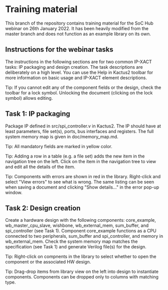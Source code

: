 # Training material

This branch of the repository contains training material for the SoC Hub webinar on 26th January 2022.
It has been heavily modified from the master branch and does not function as an example library on its own.

## Instructions for the webinar tasks

The instructions in the following sections are for two common IP-XACT tasks: IP packaging and design creation. 
The task descriptions are deliberately on a high level. You can use the Help in Kactus2 toolbar for more information 
on basic usage and IP-XACT element descriptions.

Tip: If you cannot edit any of the component fields or the design, check the toolbar for a lock symbol. Unlocking 
the document (clicking on the lock symbol) allows editing.


## Task 1: IP packaging
Package IP defined in src/spi_controller.v in Kactus2. The IP should have at least parameters, file set(s), 
ports, bus interfaces and registers. The full system memory map is given in doc/memory_map.md.

Tip: All mandatory fields are marked in yellow color. 

Tip: Adding a row in a table (e.g. a file set) adds the new item in the navigation tree on the left. Click on the
item in the navigation tree to view and edit all the details of the item.

Tip: Components with errors are shown in red in the library. Right-click and select "View errors" to see what is wrong.
The same listing can be seen when saving a document and clicking "Show details..." in the error pop-up window.

## Task 2: Design creation
Create a hardware design with the following components: core_example, wb_master_cpu_slave, wishbone, wb_external_mem,
sum_buffer, and spi_controller (see Task 1). Component core_example functions as a CPU connected to
two peripherals, sum_buffer and spi_controller, and memory in wb_external_mem.
Check the system memory map matches the specification (see Task 1) and generate Verilog file(s) for the design.

Tip: Right-click on compnents in the library to select whether to open the component or the associated HW design.

Tip: Drag-drop items from library view on the left into design to instantiate components. Components can be dropped only to 
columns with matching type.
